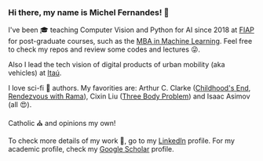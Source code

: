### Hi there, my name is Michel Fernandes! 👋

I've been 🎓 teaching Computer Vision and Python for AI since 2018 at [FIAP](www.fiap.com.br) for post-graduate courses, such as the [MBA in Machine Learning](https://www.fiap.com.br/mba/mba-em-artificial-intelligence-e-machine-learning/). Feel free to check my repos and review some codes and lectures 😜.

Also I lead the tech vision of digital products of urban mobility (aka vehicles) at [Itaú](https://www.itau.com.br).

I love sci-fi 🚀 authors. My favorities are: Arthur C. Clarke ([Childhood's End](https://en.wikipedia.org/wiki/Childhood%27s_End), [Rendezvous with Rama](https://en.wikipedia.org/wiki/Rendezvous_with_Rama)), Cixin Liu ([Three Body Problem](https://en.wikipedia.org/wiki/The_Three-Body_Problem_(novel))) and Isaac Asimov (all 😍).

Catholic ⛪ and opinions my own!

To check more details of my work 💼, go to my [LinkedIn](https://www.linkedin.com/in/michelpf) profile. For my academic profile, check my [Google Scholar](https://scholar.google.com.br/citations?user=eKTMuFAAAAAJ&hl=pt-BR&oi=ao) profile.
